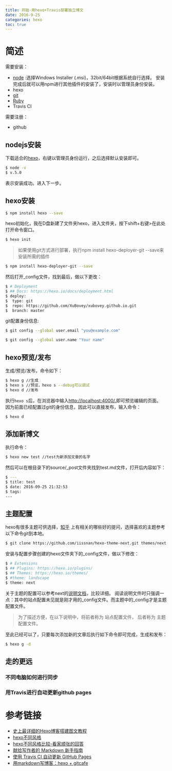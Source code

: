 ```yaml
---
title: 开始-用hexo+Travis部署独立博文
date: 2016-9-25
categories: hexo
toc: true
---
```


# 简述
需要安装：
- [node](https://nodejs.org/en/download/) :选择Windows Installer (.msi)，32bit/64bit根据系统自行选择。
安装完成后就可以用npm进行其他插件的安装了，安装时以管理员身份安装。
- hexo 
- [git](https://git-scm.com/)
- [Ruby](http://rubyinstaller.org/downloads/)
- Travis CI  

<!--more-->

需要注册：
- github

## nodejs安装
下载适合的[hexo](https://nodejs.org/en/download/)，右键以管理员身份运行，之后选择默认安装即可。  
``` bash
$ node -v
$ v.5.0
```
表示安装成功。进入下一步。

## hexo安装
``` bash
$ npm install hexo --save
```
hexo初始化，我在D盘新建了文件夹hexo，进入文件夹，按下shift+右键>在此处打开命令窗口。  
``` bash
$ hexo init 
```
>如果使用git方式进行部署，执行npm install hexo-deployer-git --save来安装所需的插件
``` bash
$ npm install hexo-deployer-git --save
```
然后打开_config文件，找到最后，做以下更改：
``` bash
$ # Deployment
$ ## Docs: https://hexo.io/docs/deployment.html
$ deploy:
$  type: git
$  repo: https://github.com/XuBovey/xubovey.github.io.git
$  branch: master 
```
git配置身份信息:  
``` bash
$ git config --global user.email "you@example.com"
```
``` bash
$ git config --global user.name "Your name"
```

## hexo预览/发布
生成/预览/发布，命令如下：
``` bash
$ hexo g //生成
$ hexo s //预览，hexo s --debug可以调试
$ hexo d //发布
```
执行`hexo s`后，在浏览器中输入[http://localhost:4000/.](http://localhost:4000/.)即可预览编辑的页面。  
因为前面已经配置过git的身份信息，因此可以直接发布，输入命令：
``` bash
$ hexo d
```

## 添加新博文
执行命令：
``` bash
$ hexo new test //test为新添加文章的名字
```
然后可以在根目录下的source/_post文件夹找到test.md文件，打开后内容如下：
``` bash
$ ---
$ title: test
$ date: 2016-09-25 21:32:53
$ tags:
---
```

## 主题配置
hexo有很多主题可供选择，[知乎](https://www.zhihu.com/question/24422335)
上有相关的哪些好的提问，选择喜欢的主题参考以下命令git到本地。  
``` bash
$ git clone https://github.com/iissnan/hexo-theme-next.git themes/next
```
安装与配置步骤创建的hexo文件夹下的_config文件，做以下修改：  
``` bash
$ # Extensions
$ ## Plugins: https://hexo.io/plugins/
$ ## Themes: https://hexo.io/themes/
$ #theme: landscape
$ theme: next
```
关于主题的配置可以参考next的[说明文档](http://theme-next.iissnan.com/getting-started.html)，比较详细。
阅读说明文件时只强调一点：其中的站点配置未见就是刚才用的_config文件。而主题中的_config才是主题配置文件。
> 为了描述方便，在以下说明中，将前者称为 站点配置文件， 后者称为 主题配置文件。  

至此已经可以了，只要每次添加新的文章后执行如下命令即可完成，生成和发布：
``` bash
$ hexo g -d
```

## 走的更远
### 不同电脑如何进行同步
### 用Travis进行自动更新github pages

# 参考链接
- [史上最详细的Hexo博客搭建图文教程](https://xuanwo.org/2015/03/26/hexo-intor/)
- [hexo不同风格](https://hexo.io/themes/)
- [hexo不同风格比较-看家顺张的回答](https://www.zhihu.com/question/24422335)
- [献给写作者的 Markdown 新手指南](http://www.jianshu.com/p/q81RER)
- [使用 Travis CI 自动更新 GitHub Pages](http://notes.iissnan.com/2016/publishing-github-pages-with-travis-ci/)
- [用markdown写博客：hexo + gitcafe](https://wizardforcel.gitbooks.io/markdown-simple-world/content/7.html)

